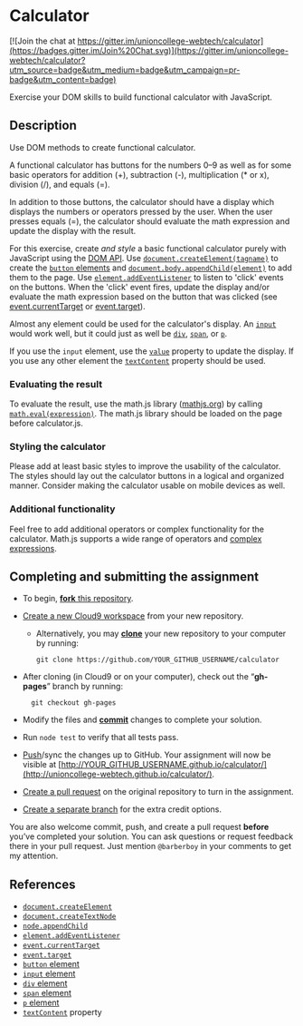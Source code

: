 Calculator
==========

[![Join the chat at https://gitter.im/unioncollege-webtech/calculator](https://badges.gitter.im/Join%20Chat.svg)](https://gitter.im/unioncollege-webtech/calculator?utm_source=badge&utm_medium=badge&utm_campaign=pr-badge&utm_content=badge)

Exercise your DOM skills to build functional calculator with JavaScript.


Description
-----------

Use DOM methods to create functional calculator. 

A functional calculator has buttons for the numbers 0–9 as well as for some
basic operators for addition (+), subtraction (-), multiplication (* or x),
division (/), and equals (=).

In addition to those buttons, the calculator should have a display which 
displays the numbers or operators pressed by the user. When the user presses
equals (=), the calculator should evaluate the math expression and update the
display with the result.

For this exercise, create *and style* a basic functional calculator purely with
JavaScript using the [DOM API]. Use [`document.createElement(tagname)`][document.createElement]
to create the [`button` elements](https://developer.mozilla.org/en-US/docs/Web/HTML/Element/button)
and [`document.body.appendChild(element)`][node.appendChild]
to add them to the page. Use [`element.addEventListener`][element.addEventListener]
to listen to 'click' events on the buttons. When the 'click' event fires, update
the display and/or evaluate the math expression based on the button that was 
clicked (see [event.currentTarget] or [event.target]).

Almost any element could be used for the calculator's display. An [`input`][input]
would work well, but it could just as well be [`div`][div], [`span`][span], or
[`p`][p].

If you use the `input` element, use the [`value`][input.value] property to 
update the display. If you use any other element the [`textContent`][textContent]
property should be used.

### Evaluating the result

To evaluate the result, use the math.js library ([mathjs.org][math.js]) by
calling [`math.eval(expression)`][math.eval]. The math.js library should be
loaded on the page before calculator.js.

### Styling the calculator

Please add at least basic styles to improve the usability of the calculator. The
styles should lay out the calculator buttons in a logical and organized manner.
Consider making the calculator usable on mobile devices as well.

### Additional functionality

Feel free to add additional operators or complex functionality for the
calculator. Math.js supports a wide range of operators and [complex expressions](http://mathjs.org/docs/expressions/syntax.html).


Completing and submitting the assignment
----------------------------------------

- To begin, [**fork** this repository](https://guides.github.com/activities/forking/).
- [Create a new Cloud9 workspace](https://docs.c9.io/docs/setting-up-github-workspace)
  from your new repository.
  - Alternatively, you may [**clone**](http://gitref.org/creating/#clone) your
    new repository to your computer by running:

        git clone https://github.com/YOUR_GITHUB_USERNAME/calculator

- After cloning (in Cloud9 or on your computer), check out the “**gh-pages**”
  branch by running:

        git checkout gh-pages

- Modify the files and [**commit**](http://gitref.org/basic/#commit) changes to complete your solution.
- Run `node test` to verify that all tests pass.
- [Push](http://gitref.org/remotes/#push)/sync the changes up to GitHub. Your assignment will now be visible at [http://YOUR_GITHUB_USERNAME.github.io/calculator/](http://unioncollege-webtech.github.io/calculator/).
- [Create a pull request](https://help.github.com/articles/creating-a-pull-request) on the original repository to turn in the assignment.
- [Create a separate branch](http://gitref.org/branching/#branch) for the extra credit options.

You are also welcome commit, push, and create a pull request **before** you’ve 
completed your solution. You can ask questions or request feedback there in your
pull request. Just mention `@barberboy` in your comments to get my attention.


References
----------

* [`document.createElement`][document.createElement]
* [`document.createTextNode`][document.createTextNode]
* [`node.appendChild`][node.appendChild]
* [`element.addEventListener`][element.addEventListener]
* [`event.currentTarget`][event.currentTarget]
* [`event.target`][event.target]
* [`button` element][button]
* [`input` element][input]
* [`div` element][div]
* [`span` element][span]
* [`p` element][p]
* [`textContent`][textContent] property

[document.createElement]: https://developer.mozilla.org/en-US/docs/Web/API/Document/createElement
[document.createTextNode]: https://developer.mozilla.org/en-US/docs/Web/API/Document/createTextNode
[node.appendChild]: https://developer.mozilla.org/en-US/docs/Web/API/Node/appendChild
[element.addEventListener]: https://developer.mozilla.org/en-US/docs/Web/API/EventTarget/addEventListener
[event.currentTarget]: https://developer.mozilla.org/en-US/docs/Web/API/Event/currentTarget
[event.target]: https://developer.mozilla.org/en-US/docs/Web/API/Event/target
[button]: https://developer.mozilla.org/en-US/docs/Web/HTML/Element/button
[input]: https://developer.mozilla.org/en-US/docs/Web/HTML/Element/input
[input.value]: https://developer.mozilla.org/en-US/docs/Web/HTML/Element/input#attr-value
[textContent]: https://developer.mozilla.org/en-US/docs/Web/API/Node/textContent
[div]: https://developer.mozilla.org/en-US/docs/Web/HTML/Element/div
[span]: https://developer.mozilla.org/en-US/docs/Web/HTML/Element/span
[p]: https://developer.mozilla.org/en-US/docs/Web/HTML/Element/p
[DOM API]: https://developer.mozilla.org/en-US/docs/Web/API/Document_Object_Model/Introduction

[math.js]: http://mathjs.org
[math.eval]: http://mathjs.org/docs/expressions/parsing.html#eval